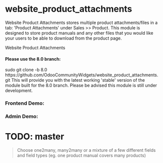 website_product_attachments
===========================
Website Product Attachments stores multiple product attachments/files in a tab: 'Product Attachments' under Sales >> Product. This module is designed to store product manuals and any other files that you would like your users to be able to download from the product page.

Website Product Attachments

<H4>Please use the 8.0 branch:</H4> 
    sudo git clone -b 8.0 https://github.com/OdooCommunityWidgets/website_product_attachments.git
This will provide you with the latest working 'stable' version of the module built for the 8.0 branch. Please be advised this module is still under development.

<H3>Frontend Demo:</H3>
<!-- <img src="https://cloud.githubusercontent.com/assets/2337666/5392143/3d4af6e8-815e-11e4-9512-3612bfdaa86a.png"/> -->

<H3>Admin Demo:</H3>
<!-- <img src="https://cloud.githubusercontent.com/assets/2337666/5392142/3d2107d4-815e-11e4-87f8-603f3c5ceeb8.png"/> -->

TODO: master
===================
  > Choose one2many, many2many or a mixture of a few different fields and field types (eg. one product manual covers many products)
